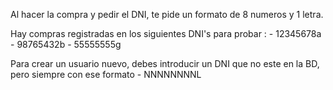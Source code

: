 Al hacer la compra y pedir el DNI, te pide un formato de 8 numeros y 1 letra.

Hay compras registradas en los siguientes DNI's para probar :
    - 12345678a
    - 98765432b
    - 55555555g

Para crear un usuario nuevo, debes introducir un DNI que no este en la BD, pero siempre con ese formato - NNNNNNNNL
